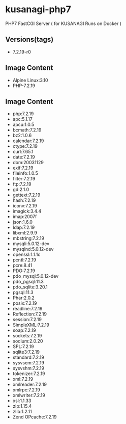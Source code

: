 # kusanagi-php7
PHP7 FastCGI Server ( for KUSANAGI Runs on Docker )

## Versions(tags)
- 7.2.19-r0

## Image Content
- Alpine Linux:3.10
- PHP-7.2.19

## Image Content
- php:7.2.19
- apc:5.1.17
- apcu:1.0.5
- bcmath:7.2.19
- bz2:1.0.6
- calendar:7.2.19
- ctype:7.2.19
- curl:7.65.1
- date:7.2.19
- dom:20031129
- exif:7.2.19
- fileinfo:1.0.5
- filter:7.2.19
- ftp:7.2.19
- gd:2.1.0
- gettext:7.2.19
- hash:7.2.19
- iconv:7.2.19
- imagick:3.4.4
- imap:2007f
- json:1.6.0
- ldap:7.2.19
- libxml:2.9.9
- mbstring:7.2.19
- mysqli:5.0.12-dev
- mysqlnd:5.0.12-dev
- openssl:1.1.1c
- pcntl:7.2.19
- pcre:8.41
- PDO:7.2.19
- pdo_mysql:5.0.12-dev
- pdo_pgsql:11.3
- pdo_sqlite:3.20.1
- pgsql:11.3
- Phar:2.0.2
- posix:7.2.19
- readline:7.2.19
- Reflection:7.2.19
- session:7.2.19
- SimpleXML:7.2.19
- soap:7.2.19
- sockets:7.2.19
- sodium:2.0.20
- SPL:7.2.19
- sqlite3:7.2.19
- standard:7.2.19
- sysvsem:7.2.19
- sysvshm:7.2.19
- tokenizer:7.2.19
- xml:7.2.19
- xmlreader:7.2.19
- xmlrpc:7.2.19
- xmlwriter:7.2.19
- xsl:1.1.33
- zip:1.15.4
- zlib:1.2.11
- Zend OPcache:7.2.19


